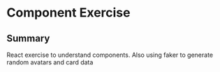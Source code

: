 # Component Exercise

## Summary
React exercise to understand components. Also using faker to generate random avatars and card data

